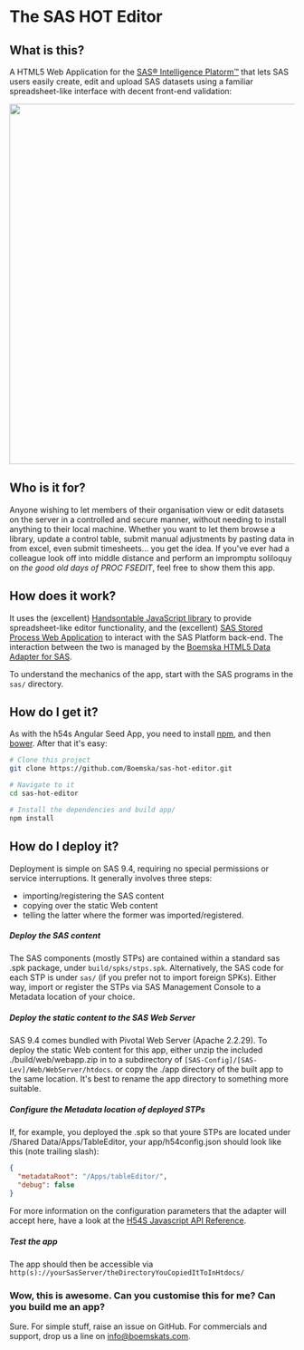 # The SAS HOT Editor

## What is this?

A HTML5 Web Application for the [SAS® Intelligence Platorm™](http://www.sas.com/en_us/software/sas9.html) that lets SAS users easily create, edit and upload SAS datasets using a familiar spreadsheet-like interface with decent front-end validation:
<p align="center">
<img src="https://cloud.githubusercontent.com/assets/11962123/18225537/3b5b9844-71ec-11e6-8c4c-d66c786b47a2.gif" width="656" height="636">
</p>

## Who is it for?

Anyone wishing to let members of their organisation view or edit datasets on the server in a controlled and secure manner, without needing to install anything to their local machine. Whether you want to let them browse a library, update a control table, submit manual adjustments by pasting data in from excel, even submit timesheets... you get the idea. If you've ever had a colleague look off into middle distance and perform an impromptu soliloquy on _the good old days of PROC FSEDIT_, feel free to show them this app.

## How does it work?

It uses the (excellent) [Handsontable JavaScript library](http://www.sas.com/en_us/software/sas9.html) to provide spreadsheet-like editor functionality, and the (excellent) [SAS Stored Process Web Application](http://support.sas.com/rnd/itech/doc9/dev_guide/stprocess/stpwebapp.html) to interact with the SAS Platform back-end. The interaction between the two is managed by the [Boemska HTML5 Data Adapter for SAS](github.com/Boemska/h54s).

To understand the mechanics of the app, start with the SAS programs in the `sas/` directory. 

## How do I get it?

As with the h54s Angular Seed App, you need to install [npm](https://www.npmjs.com/), and then [bower](https://bower.io/). After that it's easy:

```bash
# Clone this project
git clone https://github.com/Boemska/sas-hot-editor.git

# Navigate to it
cd sas-hot-editor 

# Install the dependencies and build app/
npm install
```

## How do I deploy it?

Deployment is simple on SAS 9.4, requiring no special permissions or service interruptions. It generally involves three steps: 

- importing/registering the SAS content 
- copying over the static Web content 
- telling the latter where the former was imported/registered.

##### Deploy the SAS content 

The SAS components (mostly STPs) are contained within a standard sas .spk package, under `build/spks/stps.spk`. Alternatively, the SAS code for each STP is under `sas/` (if you prefer not to import foreign SPKs). Either way, import or register the STPs via SAS Management Console to a Metadata location of your choice.  


##### Deploy the static content to the SAS Web Server

SAS 9.4 comes bundled with Pivotal Web Server (Apache 2.2.29). To deploy the static Web content for this app, either unzip the included ./build/web/webapp.zip in to a subdirectory of `[SAS-Config]/[SAS-Lev]/Web/WebServer/htdocs`. or copy the ./app directory of the built app to the same location. It's best to rename the app directory to something more suitable.

##### Configure the Metadata location of deployed STPs

If, for example, you deployed the .spk so that youre STPs are located under /Shared Data/Apps/TableEditor, your app/h54config.json should look like this (note trailing slash):

```json
{                                                                                                                                                           
  "metadataRoot": "/Apps/tableEditor/",
  "debug": false
}
```

For more information on the configuration parameters that the adapter will accept here, have a look at the [H54S Javascript API Reference](https://github.com/Boemska/h54s#javascript-api-reference).

##### Test the app

The app should then be accessible via ` http(s)://yourSasServer/theDirectoryYouCopiedItToInHtdocs/`

### Wow, this is awesome. Can you customise this for me? Can you build me an app?

Sure. For simple stuff, raise an issue on GitHub. For commercials and support, drop us a line on info@boemskats.com.
